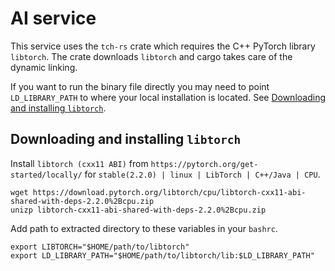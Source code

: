 # AI service

This service uses the `tch-rs` crate which requires
the C++ PyTorch library `libtorch`. The crate downloads `libtorch`
and cargo takes care of the dynamic linking.

If you want to run the binary file directly you may need to
point `LD_LIBRARY_PATH` to where your local installation is located.
See [Downloading and installing `libtorch`](#downloading-and-installing-libtorch).

## Downloading and installing `libtorch`

Install `libtorch (cxx11 ABI)`
from `https://pytorch.org/get-started/locally/` for
`stable(2.2.0) | linux | LibTorch | C++/Java | CPU`.

```
wget https://download.pytorch.org/libtorch/cpu/libtorch-cxx11-abi-shared-with-deps-2.2.0%2Bcpu.zip
unizp libtorch-cxx11-abi-shared-with-deps-2.2.0%2Bcpu.zip
```

Add path to extracted directory to these variables in your `bashrc`.

```
export LIBTORCH="$HOME/path/to/libtorch"
export LD_LIBRARY_PATH="$HOME/path/to/libtorch/lib:$LD_LIBRARY_PATH"
```
